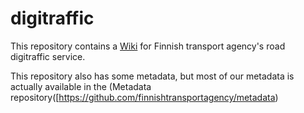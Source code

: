 # digitraffic

This repository contains a [Wiki](https://github.com/finnishtransportagency/digitraffic/wiki) for Finnish transport agency's road digitraffic service. 

This repository also has some metadata, but most of our metadata is actually available in the (Metadata repository([https://github.com/finnishtransportagency/metadata)
